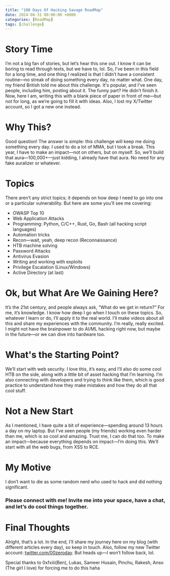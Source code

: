 ```yaml
---
title: "100 Days Of Hacking Savage RoadMap" 
date: 2024-08-31 00:00:00 +0800
categories: [RoadMap]
tags: [challenge]
---
```


# Story Time

I’m not a big fan of stories, but let’s hear this one out. I know it can be boring to read through texts, but we have to, lol. So, I've been in this field for a long time, and one thing I realized is that I didn’t have a consistent routine—no streak of doing something every day, no matter what. One day, my friend British told me about this challenge. It's popular, and I've seen people, including him, posting about it. The funny part? He didn’t finish it. Now, here I am, writing this with a blank piece of paper in front of me—but not for long, as we’re going to fill it with ideas. Also, I lost my X/Twitter account, so I got a new one instead.

# Why This?

Good question! The answer is simple: this challenge will keep me doing something every day. I used to do a lot of MMA, but I took a break. This year, I have to make an impact—not on others, but on myself. So, we’ll build that aura—100,000+—just kidding, I already have that aura. No need for any fake auralizer or whatever.

# Topics

There aren’t any strict topics; it depends on how deep I need to go into one or a particular vulnerability. But here are some you’ll see me covering:

- OWASP Top 10
- Web Application Attacks
- Programming: Python, C/C++, Rust, Go, Bash (all hacking script languages)
- Automation tricks
- Recon—wait, yeah, deep recon (Reconnaissance)
- HTB machine solving
- Password Attacks
- Antivirus Evasion
- Writing and working with exploits
- Privilege Escalation (Linux/Windows)
- Active Directory (at last)

# Ok, but What Are We Gaining Here?

It’s the 21st century, and people always ask, “What do we get in return?” For me, it’s knowledge. I know how deep I go when I touch on these topics. So, whatever I learn or do, I’ll apply it to the real world. I’ll make videos about all this and share my experiences with the community. I’m really, really excited. I might not have the brainpower to do AI/ML hacking right now, but maybe in the future—or we can dive into hardware too.

# What's the Starting Point?

We’ll start with web security. I love this, it’s easy, and I’ll also do some cool HTB on the side, along with a little bit of asset hacking that I’m learning. I’m also connecting with developers and trying to think like them, which is good practice to understand how they make mistakes and how they do all that cool stuff.

# Not a New Start

As I mentioned, I have quite a bit of experience—spending around 13 hours a day on my laptop. But I’ve seen people (my friends) working even harder than me, which is so cool and amazing. Trust me, I can do that too. To make an impact—because everything depends on impact—I’m doing this. We’ll start with all the web bugs, from XSS to RCE.

# My Motive

I don’t want to die as some random nerd who used to hack and did nothing significant.

### Please connect with me! Invite me into your space, have a chat, and let’s do cool things together.

# Final Thoughts

Alright, that’s a lot. In the end, I’ll share my journey here on my blog (with different articles every day), so keep in touch. Also, follow my new Twitter account: [twitter.com/00zeroday](https://twitter.com/00zeroday). But heads up—I won’t follow back, lol.

Special thanks to 0xfxiii(Ben), Lukas, Sameer Husain, Pinchu, Rakesh, Anso (The girl I love) for forcing me to do this haha


